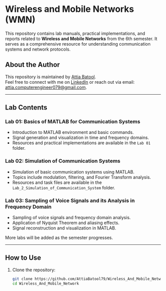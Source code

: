 # Wireless and Mobile Networks (WMN)
This repository contains lab manuals, practical implementations, and reports related to **Wireless and Mobile Networks** from the 6th semester. It serves as a comprehensive resource for understanding communication systems and network protocols.

## About the Author
This repository is maintained by [Attia Batool](#).  
Feel free to connect with me on [LinkedIn](https://www.linkedin.com/in/attia-batool) or reach out via email: attia.computerengineer079@gmail.com.

---

## Lab Contents
### **Lab 01: Basics of MATLAB for Communication Systems**
- Introduction to MATLAB environment and basic commands.
- Signal generation and visualization in time and frequency domains.
- Resources and practical implementations are available in the `Lab 01` folder.

### **Lab 02: Simulation of Communication Systems**
- Simulation of basic communication systems using MATLAB.
- Topics include modulation, filtering, and Fourier Transform analysis.
- Resources and task files are available in the `Lab_2_Simulation_of_Communication_System` folder.
  

### **Lab 03: Sampling of Voice Signals and its Analysis in Frequency Domain**
- Sampling of voice signals and frequency domain analysis.
- Application of Nyquist Theorem and aliasing effects.
- Signal reconstruction and visualization in MATLAB.

More labs will be added as the semester progresses.

---

## How to Use
1. Clone the repository:
   ```bash
   git clone https://github.com/AttiaBatool79/Wireless_And_Mobile_Network.git
   cd Wireless_And_Mobile_Network
